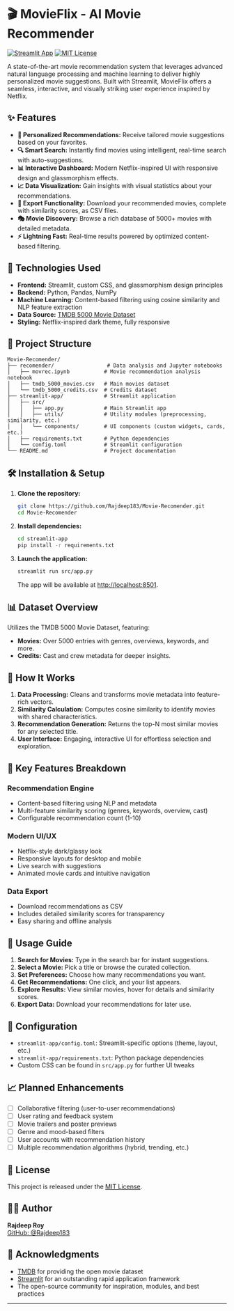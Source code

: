 # 🎬 MovieFlix - AI Movie Recommender

[![Streamlit App](https://img.shields.io/badge/Streamlit-Live%20Demo-red?logo=streamlit&logoColor=white)](https://recomender.streamlit.app/)
[![MIT License](https://img.shields.io/badge/License-MIT-brightgreen.svg)](LICENSE)

A state-of-the-art movie recommendation system that leverages advanced natural language processing and machine learning to deliver highly personalized movie suggestions. Built with Streamlit, MovieFlix offers a seamless, interactive, and visually striking user experience inspired by Netflix.

## ✨ Features

- **🎯 Personalized Recommendations:** Receive tailored movie suggestions based on your favorites.
- **🔍 Smart Search:** Instantly find movies using intelligent, real-time search with auto-suggestions.
- **📊 Interactive Dashboard:** Modern Netflix-inspired UI with responsive design and glassmorphism effects.
- **📈 Data Visualization:** Gain insights with visual statistics about your recommendations.
- **💾 Export Functionality:** Download your recommended movies, complete with similarity scores, as CSV files.
- **🎭 Movie Discovery:** Browse a rich database of 5000+ movies with detailed metadata.
- **⚡ Lightning Fast:** Real-time results powered by optimized content-based filtering.

## 🚀 Technologies Used

- **Frontend:** Streamlit, custom CSS, and glassmorphism design principles
- **Backend:** Python, Pandas, NumPy
- **Machine Learning:** Content-based filtering using cosine similarity and NLP feature extraction
- **Data Source:** [TMDB 5000 Movie Dataset](https://www.kaggle.com/datasets/tmdb/tmdb-movie-metadata)
- **Styling:** Netflix-inspired dark theme, fully responsive

## 📁 Project Structure

```
Movie-Recomender/
├── recomender/                 # Data analysis and Jupyter notebooks
│   ├── movrec.ipynb           # Movie recommendation analysis notebook
│   ├── tmdb_5000_movies.csv   # Main movies dataset
│   └── tmdb_5000_credits.csv  # Credits dataset
├── streamlit-app/             # Streamlit application
│   ├── src/
│   │   ├── app.py             # Main Streamlit app
│   │   ├── utils/             # Utility modules (preprocessing, similarity, etc.)
│   │   └── components/        # UI components (custom widgets, cards, etc.)
│   ├── requirements.txt       # Python dependencies
│   └── config.toml            # Streamlit configuration
└── README.md                  # Project documentation
```

## 🛠️ Installation & Setup

1. **Clone the repository:**
   ```bash
   git clone https://github.com/Rajdeep183/Movie-Recomender.git
   cd Movie-Recomender
   ```

2. **Install dependencies:**
   ```bash
   cd streamlit-app
   pip install -r requirements.txt
   ```

3. **Launch the application:**
   ```bash
   streamlit run src/app.py
   ```

   The app will be available at [http://localhost:8501](http://localhost:8501).

## 📊 Dataset Overview

Utilizes the TMDB 5000 Movie Dataset, featuring:
- **Movies:** Over 5000 entries with genres, overviews, keywords, and more.
- **Credits:** Cast and crew metadata for deeper insights.

## 🎯 How It Works

1. **Data Processing:** Cleans and transforms movie metadata into feature-rich vectors.
2. **Similarity Calculation:** Computes cosine similarity to identify movies with shared characteristics.
3. **Recommendation Generation:** Returns the top-N most similar movies for any selected title.
4. **User Interface:** Engaging, interactive UI for effortless selection and exploration.

## 🌟 Key Features Breakdown

### Recommendation Engine
- Content-based filtering using NLP and metadata
- Multi-feature similarity scoring (genres, keywords, overview, cast)
- Configurable recommendation count (1-10)

### Modern UI/UX
- Netflix-style dark/glassy look
- Responsive layouts for desktop and mobile
- Live search with suggestions
- Animated movie cards and intuitive navigation

### Data Export
- Download recommendations as CSV
- Includes detailed similarity scores for transparency
- Easy sharing and offline analysis

## 🚀 Usage Guide

1. **Search for Movies:** Type in the search bar for instant suggestions.
2. **Select a Movie:** Pick a title or browse the curated collection.
3. **Set Preferences:** Choose how many recommendations you want.
4. **Get Recommendations:** One click, and your list appears.
5. **Explore Results:** View similar movies, hover for details and similarity scores.
6. **Export Data:** Download your recommendations for later use.

## 🔧 Configuration

- `streamlit-app/config.toml`: Streamlit-specific options (theme, layout, etc.)
- `streamlit-app/requirements.txt`: Python package dependencies
- Custom CSS can be found in `src/app.py` for further UI tweaks

## 📈 Planned Enhancements

- [ ] Collaborative filtering (user-to-user recommendations)
- [ ] User rating and feedback system
- [ ] Movie trailers and poster previews
- [ ] Genre and mood-based filters
- [ ] User accounts with recommendation history
- [ ] Multiple recommendation algorithms (hybrid, trending, etc.)

## 📄 License

This project is released under the [MIT License](LICENSE).

## 👨‍💻 Author

**Rajdeep Roy**  
[GitHub: @Rajdeep183](https://github.com/Rajdeep183)

## 🙏 Acknowledgments

- [TMDB](https://www.themoviedb.org/) for providing the open movie dataset
- [Streamlit](https://streamlit.io/) for an outstanding rapid application framework
- The open-source community for inspiration, modules, and best practices

---
